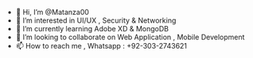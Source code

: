 - 👋 Hi, I’m @Matanza00
- 👀 I’m interested in UI/UX , Security & Networking  
- 🌱 I’m currently learning Adobe XD & MongoDB
- 💞️ I’m looking to collaborate on Web Application , Mobile Development
- 📫 How to reach me , Whatsapp : +92-303-2743621

<!---
Matanza00/Matanza00 is a ✨ special ✨ repository because its `README.md` (this file) appears on your GitHub profile.
You can click the Preview link to take a look at your changes.
--->
